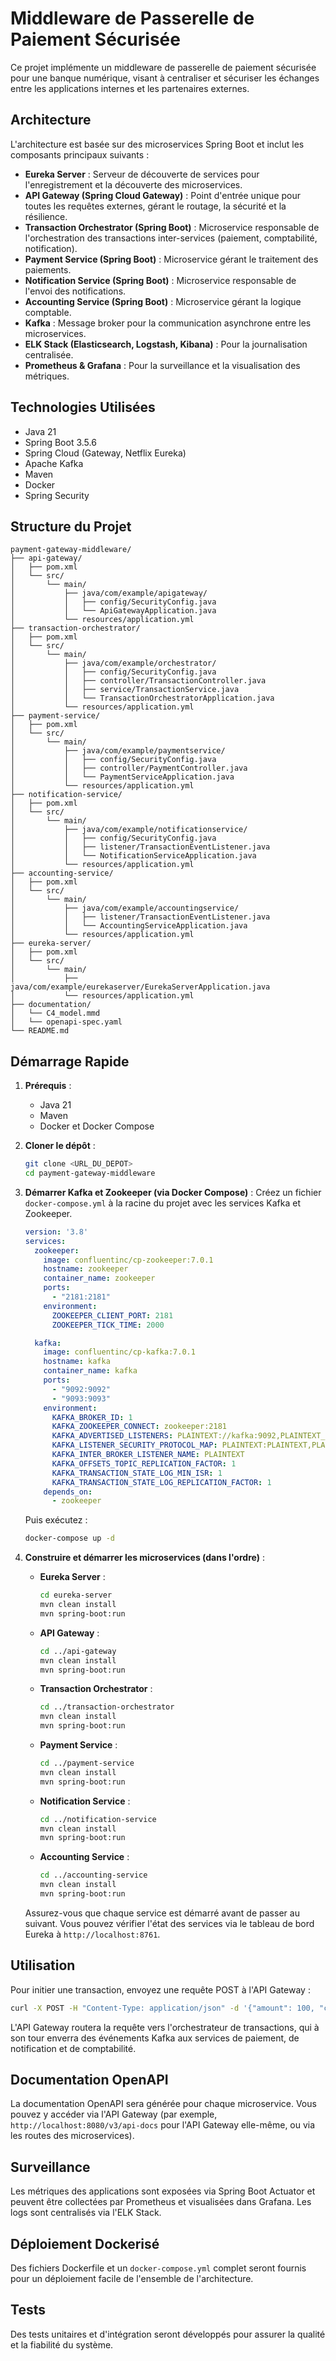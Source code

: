 # Middleware de Passerelle de Paiement Sécurisée

Ce projet implémente un middleware de passerelle de paiement sécurisée pour une banque numérique, visant à centraliser et sécuriser les échanges entre les applications internes et les partenaires externes.

## Architecture

L'architecture est basée sur des microservices Spring Boot et inclut les composants principaux suivants :

*   **Eureka Server** : Serveur de découverte de services pour l'enregistrement et la découverte des microservices.
*   **API Gateway (Spring Cloud Gateway)** : Point d'entrée unique pour toutes les requêtes externes, gérant le routage, la sécurité et la résilience.
*   **Transaction Orchestrator (Spring Boot)** : Microservice responsable de l'orchestration des transactions inter-services (paiement, comptabilité, notification).
*   **Payment Service (Spring Boot)** : Microservice gérant le traitement des paiements.
*   **Notification Service (Spring Boot)** : Microservice responsable de l'envoi des notifications.
*   **Accounting Service (Spring Boot)** : Microservice gérant la logique comptable.
*   **Kafka** : Message broker pour la communication asynchrone entre les microservices.
*   **ELK Stack (Elasticsearch, Logstash, Kibana)** : Pour la journalisation centralisée.
*   **Prometheus & Grafana** : Pour la surveillance et la visualisation des métriques.

## Technologies Utilisées

*   Java 21
*   Spring Boot 3.5.6
*   Spring Cloud (Gateway, Netflix Eureka)
*   Apache Kafka
*   Maven
*   Docker
*   Spring Security

## Structure du Projet

```
payment-gateway-middleware/
├── api-gateway/
│   ├── pom.xml
│   └── src/
│       └── main/
│           ├── java/com/example/apigateway/
│           │   ├── config/SecurityConfig.java
│           │   └── ApiGatewayApplication.java
│           └── resources/application.yml
├── transaction-orchestrator/
│   ├── pom.xml
│   └── src/
│       └── main/
│           ├── java/com/example/orchestrator/
│           │   ├── config/SecurityConfig.java
│           │   ├── controller/TransactionController.java
│           │   ├── service/TransactionService.java
│           │   └── TransactionOrchestratorApplication.java
│           └── resources/application.yml
├── payment-service/
│   ├── pom.xml
│   └── src/
│       └── main/
│           ├── java/com/example/paymentservice/
│           │   ├── config/SecurityConfig.java
│           │   ├── controller/PaymentController.java
│           │   └── PaymentServiceApplication.java
│           └── resources/application.yml
├── notification-service/
│   ├── pom.xml
│   └── src/
│       └── main/
│           ├── java/com/example/notificationservice/
│           │   ├── config/SecurityConfig.java
│           │   ├── listener/TransactionEventListener.java
│           │   └── NotificationServiceApplication.java
│           └── resources/application.yml
├── accounting-service/
│   ├── pom.xml
│   └── src/
│       └── main/
│           ├── java/com/example/accountingservice/
│           │   ├── listener/TransactionEventListener.java
│           │   └── AccountingServiceApplication.java
│           └── resources/application.yml
├── eureka-server/
│   ├── pom.xml
│   └── src/
│       └── main/
│           ├── java/com/example/eurekaserver/EurekaServerApplication.java
│           └── resources/application.yml
├── documentation/
│   └── C4_model.mmd
│   └── openapi-spec.yaml
└── README.md
```

## Démarrage Rapide

1.  **Prérequis** :
    *   Java 21
    *   Maven
    *   Docker et Docker Compose

2.  **Cloner le dépôt** :
    ```bash
    git clone <URL_DU_DEPOT>
    cd payment-gateway-middleware
    ```

3.  **Démarrer Kafka et Zookeeper (via Docker Compose)** :
    Créez un fichier `docker-compose.yml` à la racine du projet avec les services Kafka et Zookeeper.
    ```yaml
    version: '3.8'
    services:
      zookeeper:
        image: confluentinc/cp-zookeeper:7.0.1
        hostname: zookeeper
        container_name: zookeeper
        ports:
          - "2181:2181"
        environment:
          ZOOKEEPER_CLIENT_PORT: 2181
          ZOOKEEPER_TICK_TIME: 2000

      kafka:
        image: confluentinc/cp-kafka:7.0.1
        hostname: kafka
        container_name: kafka
        ports:
          - "9092:9092"
          - "9093:9093"
        environment:
          KAFKA_BROKER_ID: 1
          KAFKA_ZOOKEEPER_CONNECT: zookeeper:2181
          KAFKA_ADVERTISED_LISTENERS: PLAINTEXT://kafka:9092,PLAINTEXT_HOST://localhost:9093
          KAFKA_LISTENER_SECURITY_PROTOCOL_MAP: PLAINTEXT:PLAINTEXT,PLAINTEXT_HOST:PLAINTEXT
          KAFKA_INTER_BROKER_LISTENER_NAME: PLAINTEXT
          KAFKA_OFFSETS_TOPIC_REPLICATION_FACTOR: 1
          KAFKA_TRANSACTION_STATE_LOG_MIN_ISR: 1
          KAFKA_TRANSACTION_STATE_LOG_REPLICATION_FACTOR: 1
        depends_on:
          - zookeeper
    ```
    Puis exécutez :
    ```bash
    docker-compose up -d
    ```

4.  **Construire et démarrer les microservices (dans l'ordre)** :

    *   **Eureka Server** :
        ```bash
        cd eureka-server
        mvn clean install
        mvn spring-boot:run
        ```
    *   **API Gateway** :
        ```bash
        cd ../api-gateway
        mvn clean install
        mvn spring-boot:run
        ```
    *   **Transaction Orchestrator** :
        ```bash
        cd ../transaction-orchestrator
        mvn clean install
        mvn spring-boot:run
        ```
    *   **Payment Service** :
        ```bash
        cd ../payment-service
        mvn clean install
        mvn spring-boot:run
        ```
    *   **Notification Service** :
        ```bash
        cd ../notification-service
        mvn clean install
        mvn spring-boot:run
        ```
    *   **Accounting Service** :
        ```bash
        cd ../accounting-service
        mvn clean install
        mvn spring-boot:run
        ```

    Assurez-vous que chaque service est démarré avant de passer au suivant. Vous pouvez vérifier l'état des services via le tableau de bord Eureka à `http://localhost:8761`.

## Utilisation

Pour initier une transaction, envoyez une requête POST à l'API Gateway :

```bash
curl -X POST -H "Content-Type: application/json" -d '{"amount": 100, "currency": "EUR", "accountId": "12345"}' http://localhost:8080/payment/transactions/initiate -u user:password
```

L'API Gateway routera la requête vers l'orchestrateur de transactions, qui à son tour enverra des événements Kafka aux services de paiement, de notification et de comptabilité.

## Documentation OpenAPI

La documentation OpenAPI sera générée pour chaque microservice. Vous pouvez y accéder via l'API Gateway (par exemple, `http://localhost:8080/v3/api-docs` pour l'API Gateway elle-même, ou via les routes des microservices).

## Surveillance

Les métriques des applications sont exposées via Spring Boot Actuator et peuvent être collectées par Prometheus et visualisées dans Grafana. Les logs sont centralisés via l'ELK Stack.

## Déploiement Dockerisé

Des fichiers Dockerfile et un `docker-compose.yml` complet seront fournis pour un déploiement facile de l'ensemble de l'architecture.

## Tests

Des tests unitaires et d'intégration seront développés pour assurer la qualité et la fiabilité du système.

